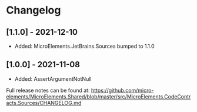 ﻿# Changelog

## [1.1.0] - 2021-12-10
- Added: MicroElements.JetBrains.Sources bumped to 1.1.0

## [1.0.0] - 2021-11-08
- Added: AssertArgumentNotNull

Full release notes can be found at: https://github.com/micro-elements/MicroElements.Shared/blob/master/src/MicroElements.CodeContracts.Sources/CHANGELOG.md

